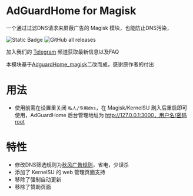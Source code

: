 # AdGuardHome for Magisk
一个通过过滤DNS请求来屏蔽广告的 Magisk 模块，也能防止DNS污染，

![Static Badge](https://img.shields.io/badge/arm--64-support-blue)
![GitHub all releases](https://img.shields.io/github/downloads/twoone-3/AdguardHome/total)

加入我们的 [Telegram](https://t.me/adguardhome_for_magisk_release) 频道获取最新信息以及FAQ

本模块基于[AdguardHome_magisk](https://github.com/410154425/AdGuardHome_magisk)二改而成，感谢原作者的付出

# 用法
- 使用前需在设置里关闭 `私人/专用dns`，在 Magisk/KernelSU 刷入后重启即可使用，AdGuardHome 后台管理地址为 http://127.0.0.1:3000，用户名/密码root

# 特性
- 修改DNS筛选规则为[秋风广告规则](https://github.com/TG-Twilight/AWAvenue-Ads-Rule)，省电，少误杀
- 添加了 KernelSU 的 web 管理页面支持
- 移除了强制自动更新
- 移除了赞助页面